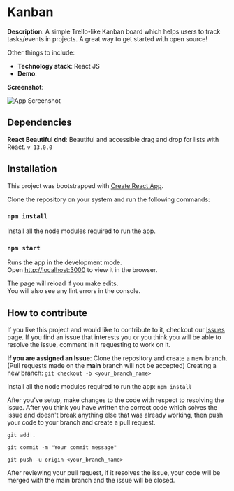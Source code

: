# Kanban

**Description**:  A simple Trello-like Kanban board which helps users to track tasks/events in projects. A great way to get started with open source!

Other things to include:

  - **Technology stack**: React JS
  - **Demo**:


**Screenshot**:

![App Screenshot](https://i.ibb.co/7bwhccb/Screenshot-2021-01-26-at-5-52-23-PM.png)


## Dependencies

**React Beautiful dnd**: Beautiful and accessible drag and drop for lists with React. `v 13.0.0`

## Installation

This project was bootstrapped with [Create React App](https://github.com/facebook/create-react-app).

Clone the repository on your system and run the following  commands:

### `npm install`

Install all the node modules required to run the app.

### `npm start`

Runs the app in the development mode.\
Open [http://localhost:3000](http://localhost:3000) to view it in the browser.

The page will reload if you make edits.\
You will also see any lint errors in the console.

## How to contribute

If you like this project and would like to contribute to it, checkout our [Issues](https://github.com/kunalkashyap855/kanban/issues) page. If you find an issue that interests you or you think you will be able to resolve the issue, comment in it requesting to work on it.

**If you are assigned an Issue**: Clone the repository and create a new branch. (Pull requests made on the **main** branch will not be accepted)
Creating a new branch: `git checkout -b <your_branch_name>`

Install all the node modules required to run the app: `npm install`

After you've setup, make changes to the code with respect to resolving the issue. After you think you have written the correct code which solves the issue and doesn't break anything else that was already working, then push your code to your branch and create a pull request.

`git add .`

`git commit -m "Your commit message"`

`git push -u origin <your_branch_name>`

After reviewing your pull request, if it resolves the issue, your code will be merged with the main branch and the issue will be closed.
